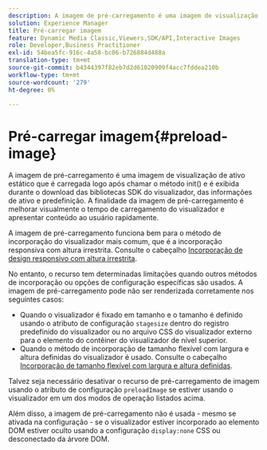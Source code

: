 ```yaml
---
description: A imagem de pré-carregamento é uma imagem de visualização de ativo estático que é carregada logo após chamar o método init() e é exibida durante o download das bibliotecas SDK do visualizador, das informações de ativo e predefinição. A finalidade da imagem de pré-carregamento é melhorar visualmente o tempo de carregamento do visualizador e apresentar conteúdo ao usuário rapidamente.
solution: Experience Manager
title: Pré-carregar imagem
feature: Dynamic Media Classic,Viewers,SDK/API,Interactive Images
role: Developer,Business Practitioner
exl-id: 54bea5fc-916c-4a58-bc06-b726884d488a
translation-type: tm+mt
source-git-commit: b4344397f82eb7d2d61020909f4acc7fddea210b
workflow-type: tm+mt
source-wordcount: '279'
ht-degree: 0%

---
```


# Pré-carregar imagem{#preload-image}

A imagem de pré-carregamento é uma imagem de visualização de ativo estático que é carregada logo após chamar o método init() e é exibida durante o download das bibliotecas SDK do visualizador, das informações de ativo e predefinição. A finalidade da imagem de pré-carregamento é melhorar visualmente o tempo de carregamento do visualizador e apresentar conteúdo ao usuário rapidamente.

A imagem de pré-carregamento funciona bem para o método de incorporação do visualizador mais comum, que é a incorporação responsiva com altura irrestrita. Consulte o cabeçalho [Incorporação de design responsivo com altura irrestrita](../../c-html5-aem-asset-viewers/c-html5-aem-interactive-images/c-html5-aem-interactive-images.md#section-6bb5d3c502544ad18a58eafe12a13435).

No entanto, o recurso tem determinadas limitações quando outros métodos de incorporação ou opções de configuração específicas são usados. A imagem de pré-carregamento pode não ser renderizada corretamente nos seguintes casos:

* Quando o visualizador é fixado em tamanho e o tamanho é definido usando o atributo de configuração `stagesize` dentro do registro predefinido do visualizador ou no arquivo CSS do visualizador externo para o elemento do contêiner do visualizador de nível superior.
* Quando o método de incorporação de tamanho flexível com largura e altura definidas do visualizador é usado. Consulte o cabeçalho [Incorporação de tamanho flexível com largura e altura definidas](../../c-html5-aem-asset-viewers/c-html5-aem-interactive-images/c-html5-aem-interactive-images.md#section-6bb5d3c502544ad18a58eafe12a13435).

Talvez seja necessário desativar o recurso de pré-carregamento de imagem usando o atributo de configuração `preloadImage` se estiver usando o visualizador em um dos modos de operação listados acima.

Além disso, a imagem de pré-carregamento não é usada - mesmo se ativada na configuração - se o visualizador estiver incorporado ao elemento DOM estiver oculto usando a configuração `display:none` CSS ou desconectado da árvore DOM.
